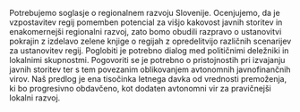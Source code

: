 Potrebujemo soglasje o regionalnem razvoju Slovenije. Ocenjujemo, da je vzpostavitev regij pomemben potencial za višjo kakovost javnih storitev in enakomernejši regionalni razvoj, zato bomo obudili razpravo o ustanovitvi pokrajin z izdelavo zelene knjige o regijah z opredelitvijo različnih scenarijev za ustanovitev regij.
Poglobiti je potrebno dialog med političnimi deležniki in lokalnimi skupnostmi. Pogovoriti se je potrebno o pristojnostih pri izvajanju javnih storitev ter s tem povezanim oblikovanjem avtonomnih javnofinančnih virov. Naš predlog je ena tisočinka letnega davka od vrednosti premoženja, ki bo progresivno obdavčeno, kot dodaten avtonomni vir za pravičnejši lokalni razvoj.
